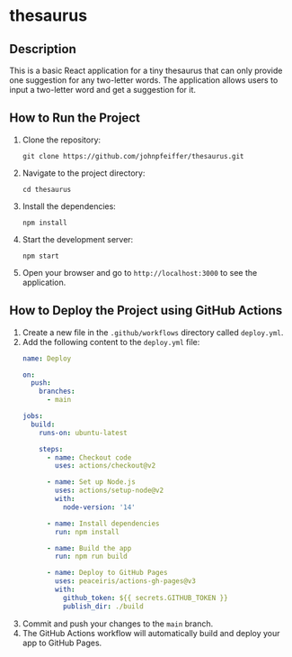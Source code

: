 # thesaurus

## Description

This is a basic React application for a tiny thesaurus that can only provide one suggestion for any two-letter words. The application allows users to input a two-letter word and get a suggestion for it.

## How to Run the Project

1. Clone the repository:
   ```
   git clone https://github.com/johnpfeiffer/thesaurus.git
   ```
2. Navigate to the project directory:
   ```
   cd thesaurus
   ```
3. Install the dependencies:
   ```
   npm install
   ```
4. Start the development server:
   ```
   npm start
   ```
5. Open your browser and go to `http://localhost:3000` to see the application.

## How to Deploy the Project using GitHub Actions

1. Create a new file in the `.github/workflows` directory called `deploy.yml`.
2. Add the following content to the `deploy.yml` file:
   ```yaml
   name: Deploy

   on:
     push:
       branches:
         - main

   jobs:
     build:
       runs-on: ubuntu-latest

       steps:
         - name: Checkout code
           uses: actions/checkout@v2

         - name: Set up Node.js
           uses: actions/setup-node@v2
           with:
             node-version: '14'

         - name: Install dependencies
           run: npm install

         - name: Build the app
           run: npm run build

         - name: Deploy to GitHub Pages
           uses: peaceiris/actions-gh-pages@v3
           with:
             github_token: ${{ secrets.GITHUB_TOKEN }}
             publish_dir: ./build
   ```
3. Commit and push your changes to the `main` branch.
4. The GitHub Actions workflow will automatically build and deploy your app to GitHub Pages.

